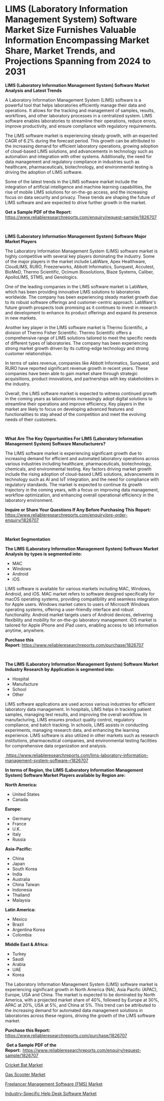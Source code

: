<p><h1>LIMS (Laboratory Information Management System) Software Market Size Furnishes Valuable Information Encompassing Market Share, Market Trends, and Projections Spanning from 2024 to 2031</h1></p><p><strong>LIMS (Laboratory Information Management System) Software Market Analysis and Latest Trends</strong></p>
<p><p>A Laboratory Information Management System (LIMS) software is a powerful tool that helps laboratories efficiently manage their data and operations. It allows for the tracking and management of samples, results, workflows, and other laboratory processes in a centralized system. LIMS software enables laboratories to streamline their operations, reduce errors, improve productivity, and ensure compliance with regulatory requirements.</p><p>The LIMS software market is experiencing steady growth, with an expected CAGR of 6.2% during the forecast period. This growth can be attributed to the increasing demand for efficient laboratory operations, growing adoption of cloud-based LIMS solutions, and advancements in technology such as automation and integration with other systems. Additionally, the need for data management and regulatory compliance in industries such as healthcare, pharmaceuticals, biotechnology, and environmental testing is driving the adoption of LIMS software.</p><p>Some of the latest trends in the LIMS software market include the integration of artificial intelligence and machine learning capabilities, the rise of mobile LIMS solutions for on-the-go access, and the increasing focus on data security and privacy. These trends are shaping the future of LIMS software and are expected to drive further growth in the market.</p></p>
<p><strong>Get a Sample PDF of the Report:&nbsp;</strong> <a href="https://www.reliableresearchreports.com/enquiry/request-sample/1826707">https://www.reliableresearchreports.com/enquiry/request-sample/1826707</a></p>
<p>&nbsp;</p>
<p><strong>LIMS (Laboratory Information Management System) Software Major Market Players</strong></p>
<p><p>The Laboratory Information Management System (LIMS) software market is highly competitive with several key players dominating the industry. Some of the major players in the market include LabWare, Apex Healthware, CloudLIMS, RURO, Freezerworks, Abbott Informatics, Sunquest, Accutest, BioMeD, Thermo Scientific, Ocimum Biosolutions, Blaze Systems, Caliber, ApolloLIMS, STMS, and Genologics.</p><p>One of the leading companies in the LIMS software market is LabWare, which has been providing innovative LIMS solutions to laboratories worldwide. The company has been experiencing steady market growth due to its robust software offerings and customer-centric approach. LabWare's future growth prospects look promising as it continues to invest in research and development to enhance its product offerings and expand its presence in new markets.</p><p>Another key player in the LIMS software market is Thermo Scientific, a division of Thermo Fisher Scientific. Thermo Scientific offers a comprehensive range of LIMS solutions tailored to meet the specific needs of different types of laboratories. The company has been experiencing strong market growth driven by its cutting-edge technology and strong customer relationships.</p><p>In terms of sales revenue, companies like Abbott Informatics, Sunquest, and RURO have reported significant revenue growth in recent years. These companies have been able to gain market share through strategic acquisitions, product innovations, and partnerships with key stakeholders in the industry.</p><p>Overall, the LIMS software market is expected to witness continued growth in the coming years as laboratories increasingly adopt digital solutions to streamline their operations and improve efficiency. Key players in the market are likely to focus on developing advanced features and functionalities to stay ahead of the competition and meet the evolving needs of their customers.</p></p>
<p>&nbsp;</p>
<p><strong>What Are The Key Opportunities For LIMS (Laboratory Information Management System) Software Manufacturers?</strong></p>
<p><p>The LIMS software market is experiencing significant growth due to increasing demand for efficient and automated laboratory operations across various industries including healthcare, pharmaceuticals, biotechnology, chemicals, and environmental testing. Key factors driving market growth include the rising adoption of cloud-based LIMS solutions, advancements in technology such as AI and IoT integration, and the need for compliance with regulatory standards. The market is expected to continue its growth trajectory in the coming years, with a focus on improving data management, workflow optimization, and enhancing overall operational efficiency in the laboratory environment.</p></p>
<p><strong>Inquire or Share Your Questions If Any Before Purchasing This Report:</strong> <a href="https://www.reliableresearchreports.com/enquiry/pre-order-enquiry/1826707">https://www.reliableresearchreports.com/enquiry/pre-order-enquiry/1826707</a></p>
<p>&nbsp;</p>
<p><strong>Market Segmentation</strong></p>
<p><strong>The LIMS (Laboratory Information Management System) Software Market Analysis by types is segmented into:</strong></p>
<p><ul><li>MAC</li><li>Windows</li><li>Android</li><li>iOS</li></ul></p>
<p><p>LIMS software is available for various markets including MAC, Windows, Android, and iOS. MAC market refers to software designed specifically for macOS operating systems, providing compatibility and seamless integration for Apple users. Windows market caters to users of Microsoft Windows operating systems, offering a user-friendly interface and robust functionality. Android market targets users of Android devices, delivering flexibility and mobility for on-the-go laboratory management. iOS market is tailored for Apple iPhone and iPad users, enabling access to lab information anytime, anywhere.</p></p>
<p><strong>Purchase this Report:&nbsp;</strong><a href="https://www.reliableresearchreports.com/purchase/1826707">https://www.reliableresearchreports.com/purchase/1826707</a></p>
<p>&nbsp;</p>
<p><strong>The LIMS (Laboratory Information Management System) Software Market Industry Research by Application is segmented into:</strong></p>
<p><ul><li>Hospital</li><li>Manufacture</li><li>School</li><li>Other</li></ul></p>
<p><p>LIMS software applications are used across various industries for efficient laboratory data management. In hospitals, LIMS helps in tracking patient samples, managing test results, and improving the overall workflow. In manufacturing, LIMS ensures product quality control, regulatory compliance, and batch tracking. In schools, LIMS assists in conducting experiments, managing research data, and enhancing the learning experience. LIMS software is also utilized in other markets such as research institutions, pharmaceutical companies, and environmental testing facilities for comprehensive data organization and analysis.</p></p>
<p><a href="https://www.reliableresearchreports.com/lims-laboratory-information-management-system-software-r1826707">&nbsp;https://www.reliableresearchreports.com/lims-laboratory-information-management-system-software-r1826707</a></p>
<p><strong>In terms of Region, the LIMS (Laboratory Information Management System) Software Market Players available by Region are:</strong></p>
<p>
    <p> <strong> North America: </strong>
        <ul>
            <li>United States</li>
            <li>Canada</li>
        </ul>
        </p> 
    <p> <strong> Europe: </strong>
        <ul>
            <li>Germany</li>
            <li>France</li>
            <li>U.K.</li>
            <li>Italy</li>
            <li>Russia</li>
        </ul>
        </p> 
    <p> <strong> Asia-Pacific: </strong>
        <ul>
            <li>China</li>
            <li>Japan</li>
            <li>South Korea</li>
            <li>India</li>
            <li>Australia</li>
            <li>China Taiwan</li>
            <li>Indonesia</li>
            <li>Thailand</li>
            <li>Malaysia</li>
        </ul>
        </p> 
    <p> <strong> Latin America: </strong>
        <ul>
            <li>Mexico</li>
            <li>Brazil</li>
            <li>Argentina Korea</li>
            <li>Colombia</li>
        </ul>
        </p> 
    <p> <strong> Middle East & Africa: </strong>
        <ul>
            <li>Turkey</li>
            <li>Saudi</li>
            <li>Arabia</li>
            <li>UAE</li>
            <li>Korea</li>
        </ul>
    </p>
    </p>
<p><p>The Laboratory Information Management System (LIMS) software market is experiencing significant growth in North America (NA), Asia Pacific (APAC), Europe, USA and China. The market is expected to be dominated by North America, with a projected market share of 40%, followed by Europe at 30%, APAC at 20%, USA at 5%, and China at 5%. This trend can be attributed to the increasing demand for automated data management solutions in laboratories across these regions, driving the growth of the LIMS software market.</p></p>
<p><strong>Purchase this Report: </strong><a href="https://www.reliableresearchreports.com/purchase/1826707">https://www.reliableresearchreports.com/purchase/1826707</a></p>
<p>&nbsp;<strong>Get a Sample PDF of the Report:&nbsp;&nbsp;</strong><a href="https://www.reliableresearchreports.com/enquiry/request-sample/1826707">https://www.reliableresearchreports.com/enquiry/request-sample/1826707</a></p>
<p><strong></strong></p>
<p><p><a href="https://medium.com/@ashlybednar/global-cricket-bat-market-size-is-expected-to-reach-at-a-cagr-of-5-5-121ce2625edc">Cricket Bat Market</a></p><p><a href="https://medium.com/@millerjimk/global-gas-scooter-market-sector-types-applications-market-player-strategies-regional-growth-70079807f71c">Gas Scooter Market</a></p><p><a href="https://github.com/julyju69/Market-Research-Report-List-4/blob/main/freelancer-management-software-fms-market.md">Freelancer Management Software (FMS) Market</a></p><p><a href="https://github.com/nathandecarvalho/Market-Research-Report-List-4/blob/main/industry-specific-help-desk-software-market.md">Industry-Specific Help Desk Software Market</a></p></p>
